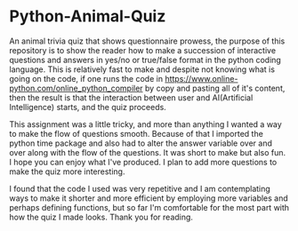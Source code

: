 # Python-Animal-Quiz
An animal trivia quiz that shows questionnaire prowess, the purpose of this repository is to show the reader how to make a succession of interactive questions and answers in yes/no or true/false format in the python coding language. This is relatively fast to make and despite not knowing what is going on the code, if one runs the code in https://www.online-python.com/online_python_compiler by copy and pasting all of it's content, then the result is that the interaction between user and AI(Artificial Intelligence) starts, and the quiz proceeds. 

This assignment was a little tricky, and more than anything I wanted a way to make the flow of questions smooth. Because of that I imported the python time package and also had to alter the answer variable over and over along with the flow of the questions. It was short to make but also fun.
I hope you can enjoy what I've produced. I plan to add more questions to make the quiz more interesting.

I found that the code I used was very repetitive and I am contemplating ways to make it shorter and more efficient by employing more variables and perhaps defining functions, but so far I'm comfortable for the most part with how the quiz I made looks.
Thank you for reading.
